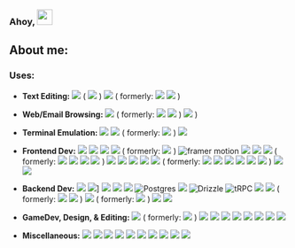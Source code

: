 <!-- Animated 3D Emojis are from Microsoft Fluent Emoji Library: https://github.com/microsoft/fluentui-emoji (MIT License)-->
### Ahoy, <img src="https://user-images.githubusercontent.com/91392083/191121141-db352496-27e2-46d6-923c-6bee904bdb8b.png" valign="center" width=28 height=28>

## About me:

### Uses:

- **Text Editing:**
![](https://img.shields.io/badge/Neovim-57A143?logo=neovim&logoColor=white)
( ![](https://img.shields.io/badge/LazyVim-2E7DE9?logo=lazyvim&logoColor=white) )
![](https://img.shields.io/badge/Logseq-85C8C8?logo=logseq&logoColor=white) 
( formerly: ![](https://img.shields.io/badge/Visual_Studio_Code-0078D4?logo=visual_studio_code&logoColor=white) ![](https://img.shields.io/badge/VSCodium-2F80ED?logo=vscodium&logoColor=white) )

- **Web/Email Browsing:**
![](https://img.shields.io/badge/Zen-black?logo=zenbrowser&logoColor=white) (
formerly: ![](https://img.shields.io/badge/Firefox-FF7139?logo=firefoxbrowser&logoColor=white)
![](https://img.shields.io/badge/Chrome-4285F4?logo=googlechrome&logoColor=white) )
![](https://img.shields.io/badge/Thunderbird-0A84FF?logo=thunderbird&logoColor=white) )

- **Terminal Emulation:**
![](https://img.shields.io/badge/Wezterm-4E49EE?logo=wezterm&logoColor=white) 
![](https://img.shields.io/badge/GNU%20Bash-4EAA25?logo=GNU%20Bash&logoColor=white)
( formerly: ![](https://img.shields.io/badge/windows%20terminal-4D4D4D?logo=windows%20terminal&logoColor=white) )
![](https://img.shields.io/badge/Termius-000000?logo=termius&logoColor=white) 

- **Frontend Dev:**
![](https://img.shields.io/badge/NextJS-000000?logo=next.js&logoColor=FFFFFF)
![](https://img.shields.io/badge/React-20232A?logo=react&logoColor=61DAFB)
![](https://img.shields.io/badge/Tailwind_CSS-06B6D4?logo=tailwindcss&logoColor=ffffff)
![](https://img.shields.io/badge/shadcn-000000?logo=shadcn/ui&logoColor=ffffff)
( formerly: ![](https://img.shields.io/badge/MUI-007FFF?logo=mui&logoColor=ffffff) )
![framer motion](https://img.shields.io/badge/Framer_Motion-0055FF?logo=framer&logoColor=ffffff)
![](https://img.shields.io/badge/Svelte-FF3E00?logo=svelte&logoColor=white)
![](https://img.shields.io/badge/Nuxt-00DC82?logo=nuxt&logoColor=white)
![](https://img.shields.io/badge/Vue-4FC08D?logo=vue.js&logoColor=white)
( formerly: 
![](https://img.shields.io/badge/HTML5-E34F26?logo=html5&logoColor=white)
![](https://img.shields.io/badge/CSS3-1572B6?logo=css3&logoColor=white)
![](https://img.shields.io/badge/JS-F7DF1E?logo=javascript&logoColor=white)
![](https://img.shields.io/badge/jQuery-0769AD?logo=jquery&logoColor=white) )
![](https://img.shields.io/badge/Flutter-20232A?logo=react&logoColor=61DAFB) 
![](https://img.shields.io/badge/Material_Design-757575?&logo=materialdesign&logoColor=white)
![](https://img.shields.io/badge/React_Native-20232A?logo=react&logoColor=61DAFB)
![](https://img.shields.io/badge/Expo-000000?logo=expo&logoColor=ffffff)
![](https://img.shields.io/badge/Android_Studio-3DDC84?logo=androidstudio&logoColor=white) 
( formerly: ![](https://img.shields.io/badge/Capacitor-119EFF?logo=capaitor&logoColor=white)
![](https://img.shields.io/badge/Ionic-3880FF?logo=ionic&logoColor=white)
![](https://img.shields.io/badge/SAP_Build_Apps-0FAAFF?logo=sap&logoColor=white)
![](https://img.shields.io/badge/Kodular-673ab7) 
![](https://img.shields.io/badge/Thunkable-ef5048) 
![](https://img.shields.io/badge/App_Inventor-a4cf46) 
)
![](https://img.shields.io/badge/Hugo-EA4C89?logo=hugo&logoColor=white)
![](https://img.shields.io/badge/Astro-BC52EE?logo=astro&logoColor=white)


- **Backend Dev:**
[![](https://img.shields.io/badge/Node.js-339933?logo=nodedotjs&logoColor=white)](https://nodejs.org/en/)
![](https://img.shields.io/badge/Deno-70FFAF?logo=deno&logoColor=white)]
![](https://img.shields.io/badge/Express.js-000000?logo=express&logoColor=white)
![](https://img.shields.io/badge/Hono-E36002?logo=hono&logoColor=white)
![](https://img.shields.io/badge/FastAPI-009688.svg?logo=fastapi&logoColor=white)
![Postgres](https://img.shields.io/badge/Postgres-%23316192.svg?logo=postgresql&logoColor=white)
![](https://img.shields.io/badge/Lucia_Auth-5F57FF?logo=lucia&logoColor=white)
![Drizzle](https://img.shields.io/badge/Drizzle-C5F74F?logo=drizzle&logoColor=000)
![tRPC](https://img.shields.io/badge/tRPC-2596BE?logo=trpc&logoColor=ffffff)
![](https://img.shields.io/badge/MongoDB-4EA94B?logo=mongodb&logoColor=white)
![](https://img.shields.io/badge/Supabase-181818?logo=supabase&logoColor=white)
( formerly:
 ![](https://img.shields.io/badge/Firebase-ffca28?logo=firebase&logoColor=black)
![](https://img.shields.io/badge/Google_Cloud-4285F4?logo=googlecloud&logoColor=white)
)
![](https://img.shields.io/badge/Bruno-F4AA41?logo=Bruno&logoColor=black)
( formerly: ![](https://img.shields.io/badge/Postman-FF6C37?logo=Postman&logoColor=white) )
![](https://img.shields.io/badge/Netlify-%23000000.svg?logo=netlify&logoColor=#00C7B7)
![](https://img.shields.io/badge/Vercel-000000?logo=vercel&logoColor=white)


- **GameDev, Design, & Editing:** 
[![](https://img.shields.io/badge/Godot-478CBF?logo=godot%20engine&logoColor=white)](https://godotengine.org)
( formerly: ![](https://img.shields.io/badge/Scratch-4D97FF?logo=scratch&logoColor=white) )
[![](https://img.shields.io/badge/blender-%23F5792A.svg?logo=blender&logoColor=white)](https://blender.org)
![](https://img.shields.io/badge/Audacity-0000CC?logo=audacity&logoColor=white)
[![](https://img.shields.io/badge/Aseprite-efefef?logo=aseprite&logoColor=black)](https://aseprite.org)
![](https://img.shields.io/badge/OBS-302E31?logo=obsstudio&logoColor=white)
![](https://img.shields.io/badge/affinity-%231B72BE.svg?logo=affinity-designer&logoColor=white)
![](https://img.shields.io/badge/Figma-F24E1E?logo=figma&logoColor=white)
![](https://img.shields.io/badge/Paint.NET-ffffff?logo=paint.net&logoColor=black)
![](https://img.shields.io/badge/FireAlpaca-fe7313?logo=firealpaca&logoColor=white)

- **Miscellaneous:**
[![](https://img.shields.io/badge/Python-ffd43b?logo=python&logoColor=black)](https://python.org)
[![](https://img.shields.io/badge/R-276dc3?logo=r&logoColor=white)](https://www.r-project.org/)
[![](https://img.shields.io/badge/GitHub_Actions-2088FF?logo=github-actions&logoColor=white)](https://github.com/features/actions)
![](https://img.shields.io/badge/Windows-0078D6?logo=windows&logoColor=white)
![](https://img.shields.io/badge/Linux-FCC624?logo=linux&logoColor=black)
![](https://img.shields.io/badge/Ubuntu-E95420?logo=ubuntu&logoColor=white)
![](https://img.shields.io/badge/Android-3DDC84?&logo=android&logoColor=white)
![](https://img.shields.io/badge/Raspberry%20Pi-A22846?logo=Raspberry%20Pi&logoColor=white)
[![](https://img.shields.io/badge/npm-CB3837?logo=npm&logoColor=white)](https://www.npmjs.com/)
![](https://img.shields.io/badge/pnpm-F69220?logo=pnpm&logoColor=white)


